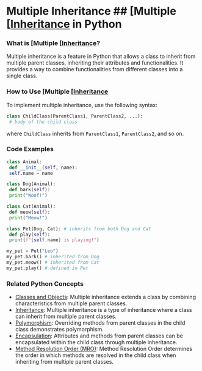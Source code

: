 # Multiple Inheritance ## [Multiple [[Inheritance](./../multiple-[[inheritance/) in Python

### What is [Multiple [[Inheritance](./../multiple-[[inheritance/)?
Multiple inheritance is a feature in Python that allows a class to inherit from multiple parent classes, inheriting their attributes and functionalities. It provides a way to combine functionalities from different classes into a single class.

### How to Use [Multiple [[Inheritance](./../multiple-[[inheritance/)
To implement multiple inheritance, use the following syntax:

```python
class ChildClass(ParentClass1, ParentClass2, ...):
 # body of the child class
```

where `ChildClass` inherits from `ParentClass1`, `ParentClass2`, and so on.

### Code Examples
```python
class Animal:
 def __init__(self, name):
 self.name = name

class Dog(Animal):
 def bark(self):
 print("Woof!")

class Cat(Animal):
 def meow(self):
 print("Meow!")

class Pet(Dog, Cat): # inherits from both Dog and Cat
 def play(self):
 print(f"{self.name} is playing!")

my_pet = Pet("Leo")
my_pet.bark() # inherited from Dog
my_pet.meow() # inherited from Cat
my_pet.play() # defined in Pet
```

### Related Python Concepts

- [Classes and Objects](./../classes-and-objects/): Multiple inheritance extends a class by combining characteristics from multiple parent classes.
- [Inheritance](./../inheritance/): Multiple inheritance is a type of inheritance where a class can inherit from multiple parent classes.
- [Polymorphism](./../polymorphism/): Overriding methods from parent classes in the child class demonstrates polymorphism.
- [Encapsulation](./../encapsulation/): Attributes and methods from parent classes can be encapsulated within the child class through multiple inheritance.
- [Method Resolution Order (MRO)](./../method-resolution-order-(mro)/): Method Resolution Order determines the order in which methods are resolved in the child class when inheriting from multiple parent classes.